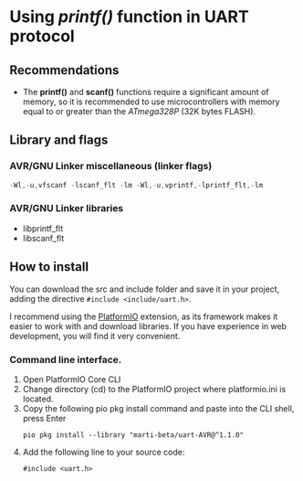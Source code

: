 # Using *printf()* function in UART protocol

## Recommendations

- The **printf()** and **scanf()** functions require a significant amount of memory, so it is recommended to use microcontrollers with memory equal to or greater than the *ATmega328P* (32K bytes FLASH).

## Library and flags 

### AVR/GNU Linker miscellaneous (linker flags)
```c
-Wl,-u,vfscanf -lscanf_flt -lm -Wl,-u,vprintf,-lprintf_flt,-lm
```
### AVR/GNU Linker libraries
- libprintf_flt
- libscanf_flt

## How to install

You can download the src and include folder and save it in your project, adding the directive  `#include <include/uart.h>`.

I recommend using the [PlatformIO](https://docs.platformio.org/en/latest/what-is-platformio.html) extension, as its framework makes it easier to work with and download libraries. If you have experience in web development, you will find it very convenient.

### Command line interface.

1. Open PlatformIO Core CLI
2. Change directory (cd) to the PlatformIO project where platformio.ini is located.
3. Copy the following pio pkg install command and paste into the CLI shell, press Enter
    ```
    pio pkg install --library "marti-beta/uart-AVR@^1.1.0"
    ```
4. Add the following line to your source code:
    ```
    #include <uart.h>
    ```